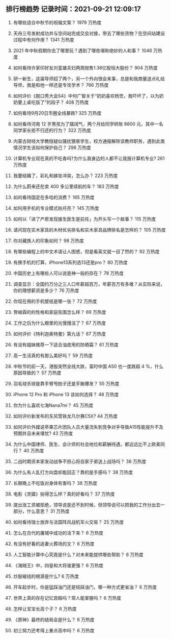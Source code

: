 
## 排行榜趋势 记录时间：2021-09-21 12:09:17
  
  1. 有哪些适合中秋节的祝福文案？ 1979 万热度
    
  2. 天舟三号发射成功并与空间站完成交会对接，带去了哪些货物？在空间站建设过程中有何作用？ 1341 万热度
    
  3. 2021 年中秋假期你去了哪里玩？遇到了哪些堪称绝妙的人和事？ 1046 万热度
    
  4. 如何看待许家印好友刘銮雄夫妇两周抛售1.38亿股恒大股份？ 904 万热度
    
  5. 研一新生，这届导师招了两个，另一个外向很会来事，总是和我商量送点礼给导师，我是和他一样还是专攻学术？ 766 万热度
    
  6. 如何评价《脱口秀大会S4》中何广智关于“奶奶喜欢杨笠，我吓坏了，以为奶奶要上桌吃饭了”的段子？ 408 万热度
    
  7. 如何看待9月20日币圈全线暴跌? 325 万热度
    
  8. 如何看待河南 12 岁男孩为了摆阔气，两个月给同学转账 8800 元，其中一名同学家长拒不归还的行为？ 322 万热度
    
  9. 内蒙古财经大学教授疑似骚扰猥亵学生，校方通报解除该教师职务，遇到此类情况学生该如何保护自己？ 296 万热度
    
  10. 计算机专业现在真的不吃香吗?为什么我身边的人都不让我报计算机专业? 261 万热度
    
  11. 我要结婚了，彩礼和嫁妆冲突，怎么办？ 223 万热度
    
  12. 为什么蔚来还在卖 400 多公里续航的车？ 183 万热度
    
  13. 如何看待国足在多哈的消费？ 165 万热度
    
  14. 如何用手机的专业模式拍月亮？ 145 万热度
    
  15. 如何以「进了产房发现接生医生是前任」为开头写一个故事？ 115 万热度
    
  16. 请问现在实木家具的木材优劣排名和实木家具品牌排名是怎样的？ 105 万热度
    
  17. 你对藏族人的印象如何？ 98 万热度
    
  18. 有哪些编程上的中文术语让人困惑，但是看英文就一目了然的？ 92 万热度
    
  19. 有换手机的打算，iPhone13系列选13还是pro？ 80 万热度
    
  20. 中国历史上有哪些人可以说是神一般的存在？ 78 万热度
    
  21. 调查显示：全国约万分之三人口年薪超百万，年薪百万有多难？从实际来说，你的理想薪资是多少？ 76 万热度
    
  22. 你现在用的手机壁纸是哪一张？ 72 万热度
    
  23. 贺峻霖的的性格和家庭氛围怎么样？ 69 万热度
    
  24. 工作之后为什么眼里的光慢慢没了？ 67 万热度
    
  25. 如何评价《特利迦奥特曼》第九话？ 67 万热度
    
  26. 有没有姐妹推荐一下适合油皮用的防晒霜？ 61 万热度
    
  27. 高一生活真的有那么美好吗？ 59 万热度
    
  28. 中秋节的前一天，港股突然全线大跌，富时中国 A50 也一度跌超 4 %，什么原因导致的？ 57 万热度
    
  29. 羽毛球杀球是靠手臂甩拍子还是手腕爆发？ 55 万热度
    
  30. iPhone 12 Pro 和 iPhone 13 该如何选择？ 48 万热度
    
  31. 你为什么喜欢七海Nana7mi？ 45 万热度
    
  32. 如何评价新发布的东风雪铁龙凡尔赛C5X? 44 万热度
    
  33. 如何评价外媒说苹果芯片团队人员大量流失到竞争对手导致A15性能提升不及预期并且未来堪忧? 43 万热度
    
  34. 为什么中国律师、医生、会计师的社会地位和薪酬待遇，都远远比不上欧美同行？ 40 万热度
    
  35. 二战时期资本家发动战争不担心将自家子弟送上战场吗？ 38 万热度
    
  36. 为什么有人乱打方向盘却能回正？靠的是手感吗？ 38 万热度
    
  37. 长期晚上不吃饭对身体有害吗？ 38 万热度
    
  38. 电影《灵媒》拍得怎么样？真的好看吗？ 37 万热度
    
  39. 提出涨工资被拒绝，领导说是还不到时候，但领导说可以把我的工作分出去一部分，什么意思？ 31 万热度
    
  40. 如何看待瑞士放弃与法国阵风战机军火交易？ 25 万热度
    
  41. 怎么在古代的屠城中成功的活下来？ 6 万热度
    
  42. 有没有好看的追妻火葬场的文？ 6 万热度
    
  43. 人工智能计算中心究竟是什么？对未来能提供哪些帮助？ 6 万热度
    
  44. 《海贼王》中，四皇和大将谁更强？ 6 万热度
    
  45. 炒股输钱的根源是什么? 6 万热度
    
  46. 开车起步时，你是猛踩油门还是轻踩油门，哪一种方式更省油？ 6 万热度
    
  47. 世界上真的存在记忆宫殿吗？常人能掌握吗？ 6 万热度
    
  48. 怎样让宝宝长高个子？ 6 万热度
    
  49. 《原神》最终的结局会是什么？ 6 万热度
    
  50. 初三努力还考得上重点高中吗？ 6 万热度
    